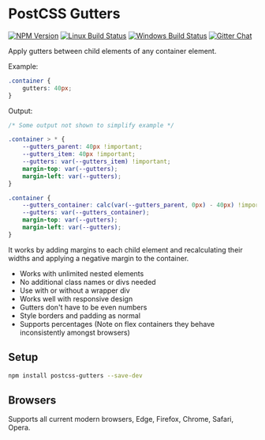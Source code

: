 # PostCSS Gutters

[![NPM Version][npm-img]][npm-url]
[![Linux Build Status][cli-img]][cli-url]
[![Windows Build Status][win-img]][win-url]
[![Gitter Chat][git-img]][git-url]


Apply gutters between child elements of any container element.

Example:

```css
.container {
    gutters: 40px;
}

```

Output:

```css
/* Some output not shown to simplify example */

.container > * {
    --gutters_parent: 40px !important;
    --gutters_item: 40px !important;
    --gutters: var(--gutters_item) !important;
    margin-top: var(--gutters);
    margin-left: var(--gutters);
}

.container {
    --gutters_container: calc(var(--gutters_parent, 0px) - 40px) !important;
    --gutters: var(--gutters_container);
    margin-top: var(--gutters);
    margin-left: var(--gutters);
}
```


It works by adding margins to each child element and recalculating their widths and applying a negative margin to the container.

- Works with unlimited nested elements
- No additional class names or divs needed
- Use with or without a wrapper div
- Works well with responsive design
- Gutters don't have to be even numbers
- Style borders and padding as normal
- Supports percentages (Note on flex containers they behave inconsistently amongst browsers)


## Setup

```bash
npm install postcss-gutters --save-dev
```

## Browsers

Supports all current modern browsers, Edge, Firefox, Chrome, Safari, Opera.


[npm-url]: https://www.npmjs.com/package/postcss-gutters
[npm-img]: https://img.shields.io/npm/v/postcss-gutters.svg
[cli-url]: https://travis-ci.org/mindthetic/postcss-gutters
[cli-img]: https://img.shields.io/travis/mindthetic/postcss-gutters.svg
[win-url]: https://ci.appveyor.com/project/mindthetic/postcss-gutters
[win-img]: https://img.shields.io/appveyor/ci/mindthetic/postcss-gutters.svg
[git-url]: https://gitter.im/postcss/postcss
[git-img]: https://img.shields.io/badge/chat-gitter-blue.svg

[PostCSS]: https://github.com/postcss/postcss
